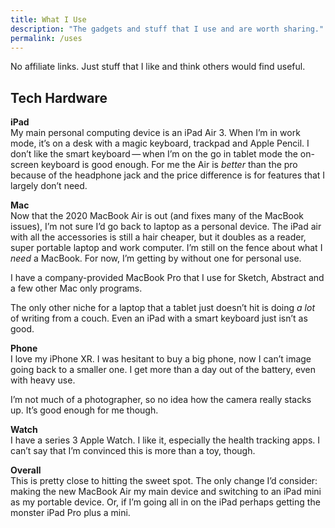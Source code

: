 ```yaml
---
title: What I Use
description: "The gadgets and stuff that I use and are worth sharing." 
permalink: /uses
--- 
```


No affiliate links. Just stuff that I like and think others would find useful. 

## Tech Hardware 

**iPad**<br>
My main personal computing device is an iPad Air 3. When I’m in work mode, it’s on a desk with a magic keyboard, trackpad and Apple Pencil. I don’t like the smart keyboard&thinsp;—&thinsp;when I’m on the go in tablet mode the on-screen keyboard is good enough. For me the Air is *better* than the pro because of the headphone jack and the price difference is for features that I largely don’t need.  

**Mac**<br>
Now that the 2020 MacBook Air is out (and fixes many of the MacBook issues), I’m not sure I’d go back to laptop as a personal device. The iPad air with all the accessories is still a hair cheaper, but it doubles as a reader, super portable laptop and work computer. I’m still on the fence about what I *need* a MacBook. For now, I’m getting by without one for personal use. 

I have a company-provided MacBook Pro that I use for Sketch, Abstract and a few other Mac only programs.   

The only other niche for a laptop that a tablet just doesn’t hit is doing *a lot* of writing from a couch. Even an iPad with a smart keyboard just isn’t as good. 

**Phone**<br>
I love my iPhone XR. I was hesitant to buy a big phone, now I can’t image going back to a smaller one. I get more than a day out of the battery, even with heavy use.

I’m not much of a photographer, so no idea how the camera really stacks up. It’s good enough for me though. 

**Watch**<br>
I have a series 3 Apple Watch. I like it, especially the health tracking apps. I can’t say that I’m convinced this is more than a toy, though.

**Overall**<br>
This is pretty close to hitting the sweet spot. The only change I’d consider: making the new MacBook Air my main device and switching to an iPad mini as my portable device. Or, if I’m going all in on the iPad perhaps getting the monster iPad Pro plus a mini. 
